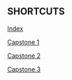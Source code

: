 
## SHORTCUTS
[Index](https://github.com/0xd5dc/amazon-review-validator/)

[Capstone 1](https://github.com/0xd5dc/amazon-review-validator/blob/master/Capstone%201/README.md)

[Capstone 2](https://github.com/0xd5dc/amazon-review-validator/blob/master/Capstone%202/README.md)

[Capstone 3](https://github.com/0xd5dc/amazon-review-validator/blob/master/Capstone%203/README.md)